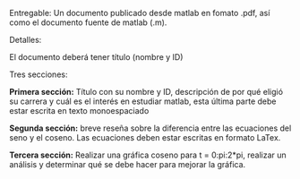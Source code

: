 Entregable: Un documento publicado desde matlab en fomato .pdf, así como el documento fuente de matlab (.m).

Detalles:

El documento deberá tener título (nombre y ID)

Tres secciones:

**Primera sección:** Título con su nombre y ID, descripción de por qué eligió su carrera y cuál es el interés en estudiar matlab, esta última parte debe estar escrita en texto monoespaciado

**Segunda sección:** breve reseña sobre la diferencia entre las ecuaciones del seno y el coseno. Las ecuaciones deben estar escritas en formato LaTex.

**Tercera sección:** Realizar una gráfica coseno para t = 0:pi:2*pi, realizar un análisis y determinar qué se debe hacer para mejorar la gráfica.
